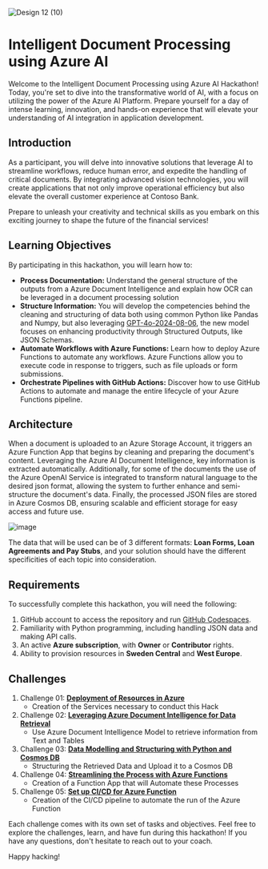 
![Design 12 (10)](https://github.com/user-attachments/assets/ad2aa654-444d-45b2-a4b8-8101434f2b8f)

# Intelligent Document Processing using Azure AI

Welcome to the Intelligent Document Processing using Azure AI Hackathon! Today, you're set to dive into the transformative world of AI, with a focus on utilizing the power of the Azure AI Platform. Prepare yourself for a day of intense learning, innovation, and hands-on experience that will elevate your understanding of AI integration in application development.


## Introduction
As a participant, you will delve into innovative solutions that leverage AI to streamline workflows, reduce human error, and expedite the handling of critical documents. By integrating advanced vision technologies, you will create applications that not only improve operational efficiency but also elevate the overall customer experience at Contoso Bank. 

Prepare to unleash your creativity and technical skills as you embark on this exciting journey to shape the future of the financial services!

## Learning Objectives

By participating in this hackathon, you will learn how to:

- **Process Documentation:** Understand the general structure of the outputs from a Azure Document Intelligence and explain how OCR can be leveraged in a document processing solution
- **Structure Information:** You will develop the competencies behind the cleaning and structuring of data both using common Python like Pandas and Numpy, but also leveraging [GPT-4o-2024-08-06](https://azure.microsoft.com/en-us/blog/announcing-a-new-openai-feature-for-developers-on-azure/?msockid=020102d7a56062ac18f017d0a4d46360), the new model focuses on enhancing productivity through Structured Outputs, like JSON Schemas.
- **Automate Workflows with Azure Functions:** Learn how to deploy Azure Functions to automate any workflows. Azure Functions allow you to execute code in response to triggers, such as file uploads or form submissions.
- **Orchestrate Pipelines with GitHub Actions:** Discover how to use GitHub Actions to automate and manage the entire lifecycle of your Azure Functions pipeline. 



## Architecture

When a document is uploaded to an Azure Storage Account, it triggers an Azure Function App that begins by cleaning and preparing the document's content. Leveraging the Azure AI Document Intelligence, key information is extracted automatically. Additionally, for some of the documents the use of the Azure OpenAI Service is integrated to transform natural language to the desired json format, allowing the system to further enhance and semi-structure the document's data. Finally, the processed JSON files are stored in Azure Cosmos DB, ensuring scalable and efficient storage for easy access and future use. 

![image](https://github.com/user-attachments/assets/9f431203-93d2-41ad-9f51-160607fde604)

The data that will be used can be of 3 different formats: **Loan Forms, Loan Agreements and Pay Stubs**, and your solution should have the different specificities of each topic into consideration.



## Requirements

To successfully complete this hackathon, you will need the following:

1. GitHub account to access the repository and run [GitHub Codespaces](https://github.com/features/codespaces).
2. Familiarity with Python programming, including handling JSON data and making API calls.
3. An active **Azure subscription**, with **Owner** or **Contributor** rights.
4. Ability to provision resources in **Sweden Central** and **West Europe**.


## Challenges
1. Challenge 01: **[Deployment of Resources in Azure](Challenge1/readme.md)**
   - Creation of the Services necessary to conduct this Hack
2. Challenge 02: **[Leveraging Azure Document Intelligence for Data Retrieval](Challenge2/readme.md)**
   - Use Azure Document Intelligence Model to retrieve information from Text and Tables
3. Challenge 03: **[Data Modelling and Structuring with Python and Cosmos DB](Challenge3/data_modelling.ipynb)**
   - Structuring the Retrieved Data and Upload it to a Cosmos DB
4. Challenge 04: **[Streamlining the Process with Azure Functions](Challenge4/readme.md)**
   - Creation of a Function App that will Automate these Processes
5. Challenge 05: **[Set up CI/CD for Azure Function](Challenge5/readme.md)**
   - Creation of the CI/CD pipeline to automate the run of the Azure Function 

Each challenge comes with its own set of tasks and objectives. Feel free to explore the challenges, learn, and have fun during this hackathon! If you have any questions, don't hesitate to reach out to your coach.

Happy hacking! 
